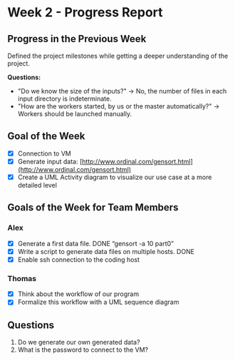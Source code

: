 # Week 2 - Progress Report

## Progress in the Previous Week

Defined the project milestones while getting a deeper understanding of the project.

**Questions:**

- "Do we know the size of the inputs?" -> No, the number of files in each input directory is indeterminate.
- "How are the workers started, by us or the master automatically?" -> Workers should be launched manually.

## Goal of the Week

- [x] Connection to VM
- [x] Generate input data: [http://www.ordinal.com/gensort.html](http://www.ordinal.com/gensort.html)
- [x] Create a UML Activity diagram to visualize our use case at a more detailed level

## Goals of the Week for Team Members

### Alex

- [x] Generate a first data file. DONE “gensort -a 10 part0”
- [x] Write a script to generate data files on multiple hosts. DONE
- [x] Enable ssh connection to the coding host

### Thomas

- [x] Think about the workflow of our program
- [x] Formalize this workflow with a UML sequence diagram

## Questions

1. Do we generate our own generated data?
2. What is the password to connect to the VM?
